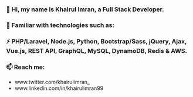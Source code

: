 ### 👋 Hi, my name is Khairul Imran, a Full Stack Developer.
### 🔭 Familiar with technologies such as:
### ⚡ PHP/Laravel, Node.js, Python, Bootstrap/Sass, jQuery, Ajax, Vue.js, REST API, GraphQL, MySQL, DynamoDB, Redis & AWS.
### 📫 Reach me:
<ul>
  <li>www.twitter.com/khairulimran_</li>
  <li>www.linkedin.com/in/khairulimran99</li>
</ul>

<!--
**kaiimran/kaiimran** is a ✨ _special_ ✨ repository because its `README.md` (this file) appears on your GitHub profile.

Here are some ideas to get you started:

- 🔭 I’m currently working on ...
- 🌱 I’m currently learning ...
- 👯 I’m looking to collaborate on ...
- 🤔 I’m looking for help with ...
- 💬 Ask me about ...
- 📫 How to reach me: ...
- 😄 Pronouns: ...
- ⚡ Fun fact: ...
-->
